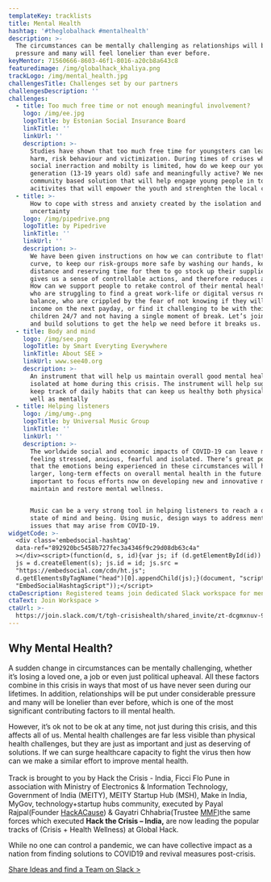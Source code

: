 ```yaml
---
templateKey: tracklists
title: Mental Health
hashtag: '#theglobalhack #mentalhealth'
description: >-
  The circumstances can be mentally challenging as relationships will be under
  pressure and many will feel lonelier than ever before.
keyMentor: 71560666-8603-46f1-8016-a20cb8a643c8
featuredimage: /img/globalhack_khaliya.png
trackLogo: /img/mental_health.jpg
challengesTitle: Challenges set by our partners
challengesDescription: ''
challenges:
  - title: Too much free time or not enough meaningful involvement?
    logo: /img/ee.jpg
    logoTitle: by Estonian Social Insurance Board
    linkTitle: ''
    linkUrl: ''
    description: >-
      Studies have shown that too much free time for youngsters can lead to self
      harm, risk behaviour and victimization. During times of crises when direct
      social inerraction and mobilty is limited, how do we keep our young
      generation (13-19 years old) safe and meaningfully active? We need a
      community based solution that will help engage young people in to
      acitivites that will empower the youth and strenghten the local community.
  - title: >-
      How to cope with stress and anxiety created by the isolation and
      uncertainty
    logo: /img/pipedrive.png
    logoTitle: by Pipedrive
    linkTitle: ''
    linkUrl: ''
    description: >-
      We have been given instructions on how we can contribute to flatten the
      curve, to keep our risk-groups more safe by washing our hands, keeping our
      distance and reserving time for them to go stock up their supplies. This
      gives us a sense of controllable actions, and therefore reduces anxiety.
      How can we support people to retake control of their mental health; those
      who are struggling to find a great work-life or digital versus real life
      balance, who are crippled by the fear of not knowing if they will have any
      income on the next payday, or find it challenging to be with their
      children 24/7 and not having a single moment of break. Let’s join forces
      and build solutions to get the help we need before it breaks us.
  - title: Body and mind
    logo: /img/see.png
    logoTitle: by Smart Everyting Everywhere
    linkTitle: About SEE >
    linkUrl: www.see40.org
    description: >-
      An instrument that will help us maintain overall good mental health while
      isolated at home during this crisis. The instrument will help suggest and
      keep track of daily habits that can keep us healthy both physically, as
      well as mentally
  - title: Helping listeners
    logo: /img/umg-.png
    logoTitle: by Universal Music Group
    linkTitle: ''
    linkUrl: ''
    description: >-
      The worldwide social and economic impacts of COVID-19 can leave many
      feeling stressed, anxious, fearful and isolated. There’s great potential
      that the emotions being experienced in these circumstances will have
      larger, long-term effects on overall mental health in the future. So, it’s
      important to focus efforts now on developing new and innovative methods to
      maintain and restore mental wellness.


      Music can be a very strong tool in helping listeners to reach a desired
      state of mind and being. Using music, design ways to address mental health
      issues that may arise from COVID-19.
widgetCode: >-
  <div class='embedsocial-hashtag'
  data-ref="892920bc5458b727fec3a4346f9c29d08db63c4a"
  ></div><script>(function(d, s, id){var js; if (d.getElementById(id)) {return;}
  js = d.createElement(s); js.id = id; js.src =
  "https://embedsocial.com/cdn/ht.js";
  d.getElementsByTagName("head")[0].appendChild(js);}(document, "script",
  "EmbedSocialHashtagScript"));</script>
ctaDescription: Registered teams join dedicated Slack workspace for mentoring
ctaText: Join Workspace >
ctaUrl: >-
  https://join.slack.com/t/tgh-crisishealth/shared_invite/zt-dcgmxnuv-9NGDKfujK0504pub~JqcGg
---
```

## Why Mental Health?

A sudden change in circumstances can be mentally challenging, whether it’s losing a loved one, a job or even just political upheaval. All these factors combine in this crisis in ways that most of us have never seen during our lifetimes. In addition, relationships will be put under considerable pressure and many will be lonelier than ever before, which is one of the most significant contributing factors to ill mental health.

However, it’s ok not to be ok at any time, not just during this crisis, and this affects all of us. Mental health challenges are far less visible than physical health challenges, but they are just as important and just as deserving of solutions. If we can surge healthcare capacity to fight the virus then how can we make a similar effort to improve mental health.\
\
Track is brought to you by Hack the Crisis - India, Ficci Flo Pune in association with Ministry of Electronics & Information Technology, Government of India (MEITY), MEITY Startup Hub (MSH), Make in India, MyGov, technology+startup hubs community, executed by Payal Rajpal(Founder [HackA​Cause](http://www.hackacause.in/page5.html)) & Gayatri Chhabria(Trustee [MMF](https://www.mmpc.in/who-we-are.html))the same forces which executed **Hack the Crisis – India,** are now leading the popular tracks of (Crisis + Health Wellness) at Global Hack.

While no one can control a pandemic, we can have collective impact as a nation from finding solutions to COVID19 and revival measures post-crisis.

[Share Ideas and find a Team on Slack >](http://theglobalhack.com/slack)